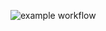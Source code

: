 ![example workflow](https://github.com/Fursiol/bank-zbozowy-mvn/actions/workflows/ci.yml/badge.svg)
